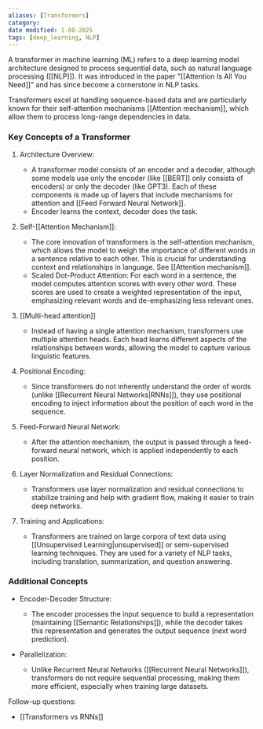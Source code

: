 ```yaml
---
aliases: [Transformers]
category:
date modified: 1-08-2025
tags: [deep_learning, NLP]
---
```

A transformer in machine learning (ML) refers to a deep learning model architecture designed to process sequential data, such as natural language processing ([[NLP]]). It was introduced in the paper "[[Attention Is All You Need]]" and has since become a cornerstone in NLP tasks.

Transformers excel at handling sequence-based data and are particularly known for their self-attention mechanisms [[Attention mechanism]], which allow them to process long-range dependencies in data.

### Key Concepts of a Transformer

1. Architecture Overview:
    - A transformer model consists of an encoder and a decoder, although some models use only the encoder (like [[BERT]] only consists of encoders) or only the decoder (like GPT3). Each of these components is made up of layers that include mechanisms for attention and [[Feed Forward Neural Network]].
    - Encoder learns the context, decoder does the task.

2. Self-[[Attention Mechanism]]:
    - The core innovation of transformers is the self-attention mechanism, which allows the model to weigh the importance of different words in a sentence relative to each other. This is crucial for understanding context and relationships in language. See [[Attention mechanism]].
    - Scaled Dot-Product Attention: For each word in a sentence, the model computes attention scores with every other word. These scores are used to create a weighted representation of the input, emphasizing relevant words and de-emphasizing less relevant ones.

3. [[Multi-head attention]]
    - Instead of having a single attention mechanism, transformers use multiple attention heads. Each head learns different aspects of the relationships between words, allowing the model to capture various linguistic features.

4. Positional Encoding:
    - Since transformers do not inherently understand the order of words (unlike [[Recurrent Neural Networks|RNNs]]), they use positional encoding to inject information about the position of each word in the sequence.

5. Feed-Forward Neural Network:
    - After the attention mechanism, the output is passed through a feed-forward neural network, which is applied independently to each position.
      
6. Layer Normalization and Residual Connections:
    - Transformers use layer normalization and residual connections to stabilize training and help with gradient flow, making it easier to train deep networks.

7. Training and Applications:
    - Transformers are trained on large corpora of text data using [[Unsupervised Learning|unsupervised]] or semi-supervised learning techniques. They are used for a variety of NLP tasks, including translation, summarization, and question answering.

### Additional Concepts

- Encoder-Decoder Structure:
    - The encoder processes the input sequence to build a representation (maintaining [[Semantic Relationships]]), while the decoder takes this representation and generates the output sequence (next word prediction).

- Parallelization:
    - Unlike Recurrent Neural Networks ([[Recurrent Neural Networks]]), transformers do not require sequential processing, making them more efficient, especially when training large datasets.

Follow-up questions:
- [[Transformers vs RNNs]]
